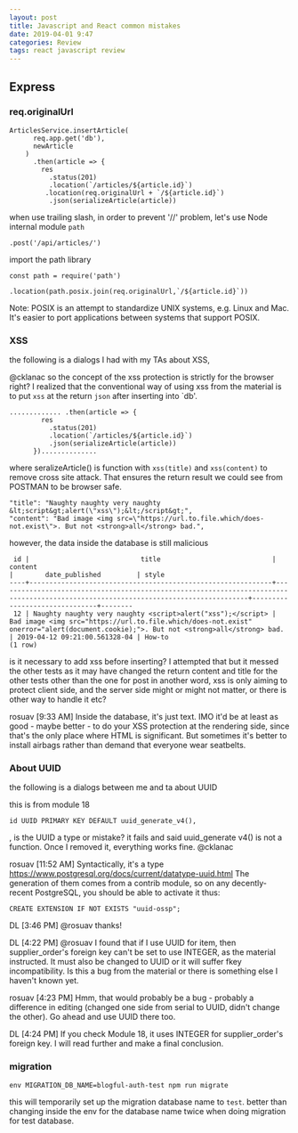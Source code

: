 ```yaml
---
layout: post
title: Javascript and React common mistakes
date: 2019-04-01 9:47
categories: Review
tags: react javascript review
---
```




## Express

### req.originalUrl

```
ArticlesService.insertArticle(
      req.app.get('db'),
      newArticle
    )
      .then(article => {
        res
          .status(201)
          .location(`/articles/${article.id}`)
         .location(req.originalUrl + `/${article.id}`)
          .json(serializeArticle(article))

```

when use trailing slash, in order to prevent '//' problem, let's use Node internal module `path`

```
.post('/api/articles/')
```

import the path library

```
const path = require('path')

.location(path.posix.join(req.originalUrl,`/${article.id}`))
```

Note: POSIX is an attempt to standardize UNIX systems, e.g. Linux and Mac. It's easier to port applications between systems that support POSIX.



### XSS

the following is a dialogs I had with my TAs about XSS,


@cklanac so the concept of the xss protection is strictly for the browser right? I realized that the conventional way of using xss from the material is to put `xss` at the return `json` after inserting into `db'.  

```postgreSQL
............. .then(article => {
        res
          .status(201)
          .location(`/articles/${article.id}`)
          .json(serializeArticle(article))
      })..............
```

where seralizeArticle() is function with `xss(title)` and `xss(content)` to remove cross site attack. That ensures the return result we could see from POSTMAN to be browser safe.   

 ```
"title": "Naughty naughty very naughty &lt;script&gt;alert(\"xss\");&lt;/script&gt;",
"content": "Bad image <img src=\"https://url.to.file.which/does-not.exist\">. But not <strong>all</strong> bad.",
```
  however, the data inside the database is still malicious

```blogful=# select * from blogful_articles where id=12;
 id |                            title                            |                                                               content                                                               |        date_published         | style  
----+-------------------------------------------------------------+-------------------------------------------------------------------------------------------------------------------------------------+-------------------------------+--------
 12 | Naughty naughty very naughty <script>alert("xss");</script> | Bad image <img src="https://url.to.file.which/does-not.exist" onerror="alert(document.cookie);">. But not <strong>all</strong> bad. | 2019-04-12 09:21:00.561328-04 | How-to
(1 row)
```

is it necessary to add xss before inserting? I attempted that but it messed the other tests as it may have changed the return content and title for the other tests other than the one for post
in another word, xss is only aiming to protect client side, and the server side might or might not matter, or there is other way to handle it etc?

rosuav [9:33 AM]
Inside the database, it's just text.
IMO it'd be at least as good - maybe better - to do your XSS protection at the rendering side, since that's the only place where HTML is significant. But sometimes it's better to install airbags rather than demand that everyone wear seatbelts.


### About UUID
the following is a dialogs between me and ta about UUID

this is from module 18
```
id UUID PRIMARY KEY DEFAULT uuid_generate_v4(),
```
, is the UUID a type or mistake? it fails and said uuid_generate v4() is not a function. Once I removed it, everything works fine. @cklanac

rosuav [11:52 AM]
Syntactically, it's a type
https://www.postgresql.org/docs/current/datatype-uuid.html
The generation of them comes from a contrib module, so on any decently-recent PostgreSQL, you should be able to activate it thus:

`CREATE EXTENSION IF NOT EXISTS "uuid-ossp";`

DL [3:46 PM]
@rosuav thanks!

DL [4:22 PM]
@rosuav I found that if I use UUID for item, then supplier_order's foreign key can't be set to use INTEGER, as the material instructed. It must also be changed to UUID or it will suffer fkey incompatibility. Is this a bug from the material or there is something else I haven't known yet.

rosuav [4:23 PM]
Hmm, that would probably be a bug - probably a difference in editing (changed one side from serial to UUID, didn't change the other). Go ahead and use UUID there too.

DL [4:24 PM]
If you check Module 18, it uses INTEGER for supplier_order's foreign key. I will read further and make a final conclusion.


### migration
```
env MIGRATION_DB_NAME=blogful-auth-test npm run migrate
```
this will temporarily set up the migration database name to `test`. better than changing inside the env for the database name twice when doing migration for test database. 
